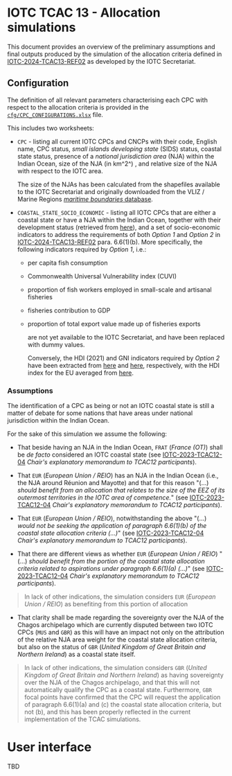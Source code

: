 # IOTC TCAC 13 - Allocation simulations

This document provides an overview of the preliminary assumptions and final outputs produced by the simulation of the allocation criteria defined in [IOTC-2024-TCAC13-REF02](https://iotc.org/sites/default/files/documents/2023/11/IOTC-2024-TCAC13-REF02E_TCAC_draft_Allocation_Regime_v7_clean.docx) as developed by the IOTC Secretariat.

## Configuration

The definition of all relevant parameters characterising each CPC with respect to the allocation criteria is provided in the [`cfg/CPC_CONFIGURATIONS.xlsx`](https://bitbucket.org/iotc-ws/iotc-tcac-simulations/raw/8ce5f9630e1e3ef119848324bd4b71132f0e1336/cfg/CPC_CONFIGURATIONS.xlsx) file.

This includes two worksheets:

-   `CPC` - listing all current IOTC CPCs and CNCPs with their code, English name, CPC status, *small islands developing state* (SIDS) status, coastal state status, presence of a *national jurisdiction area* (NJA) within the Indian Ocean, size of the NJA (in km^2^) , and relative size of the NJA with respect to the IOTC area.

    The size of the NJAs has been calculated from the shapefiles available to the IOTC Secretariat and originally downloaded from the VLIZ / Marine Regions [*maritime boundaries* database](https://www.marineregions.org/eezsearch.php).

-   `COASTAL_STATE_SOCIO_ECONOMIC` - listing all IOTC CPCs that are either a coastal state or have a NJA within the Indian Ocean, together with their development status (retrieved from [here](https://www.un.org/development/desa/dpad/wp-content/uploads/sites/45/WESP2020_Annex.pdf)), and a set of socio-economic indicators to address the requirements of both *Option 1* and *Option 2* in [IOTC-2024-TCAC13-REF02](https://iotc.org/sites/default/files/documents/2023/11/IOTC-2024-TCAC13-REF02E_TCAC_draft_Allocation_Regime_v7_clean.docx) para. 6.6(1)(b). More specifically, the following indicators required by *Option 1*, i.e.:

    -   per capita fish consumption

    -   Commonwealth Universal Vulnerability index (CUVI)

    -   proportion of fish workers employed in small-scale and artisanal fisheries

    -   fisheries contribution to GDP

    -   proportion of total export value made up of fisheries exports

        are not yet available to the IOTC Secretariat, and have been replaced with dummy values.

        Conversely, the HDI (2021) and GNI indicators required by *Option 2* have been extracted from [here](https://hdr.undp.org/data-center/human-development-index#/indicies/HDI) and [here](https://datahelpdesk.worldbank.org/knowledgebase/articles/906519-world-bank-country-and-lending-group), respectively, with the HDI index for the EU averaged from [here](https://www.theglobaleconomy.com/rankings/human_development/European-union/).

### Assumptions

The identification of a CPC as being or not an IOTC coastal state is still a matter of debate for some nations that have areas under national jurisdiction within the Indian Ocean.

For the sake of this simulation we assume the following:

-   That beside having an NJA in the Indian Ocean, `FRAT` (*France (OT)*) shall be *de facto* considered an IOTC coastal state (see [IOTC-2023-TCAC12-04](https://iotc.org/sites/default/files/documents/2023/09/IOTC-2023-TCAC12-04_E_-_Chairs_Explanatory_Note.pdf) *Chair's explanatory memorandum to TCAC12 participants*).

-   That `EUR` (*European Union / REIO*) has an NJA in the Indian Ocean (i.e., the NJA around Réunion and Mayotte) and that for this reason "(...) *should benefit from an allocation that relates to the size of the EEZ of its outermost territories in the IOTC area of competence.*" (see [IOTC-2023-TCAC12-04](https://iotc.org/sites/default/files/documents/2023/09/IOTC-2023-TCAC12-04_E_-_Chairs_Explanatory_Note.pdf) *Chair's explanatory memorandum to TCAC12 participants*).

-   That `EUR` (*European Union / REIO*), notwithstanding the above "(...) *would not be seeking the application of paragraph 6.6(1)(b) of the coastal state allocation criteria (...)*" (see [IOTC-2023-TCAC12-04](https://iotc.org/sites/default/files/documents/2023/09/IOTC-2023-TCAC12-04_E_-_Chairs_Explanatory_Note.pdf) *Chair's explanatory memorandum to TCAC12 participants*).

-   That there are different views as whether `EUR` (*European Union / REIO*) "(...) *should benefit from the portion of the coastal state allocation criteria related to aspirations under paragraph 6.6(1)(a) (...)*" (see [IOTC-2023-TCAC12-04](https://iotc.org/sites/default/files/documents/2023/09/IOTC-2023-TCAC12-04_E_-_Chairs_Explanatory_Note.pdf) *Chair's explanatory memorandum to TCAC12 participants*).

> In lack of other indications, the simulation considers `EUR` (*European Union / REIO*) as benefiting from this portion of allocation

-   That clarity shall be made regarding the sovereignty over the NJA of the Chagos archipelago which are currently disputed between two IOTC CPCs (`MUS` and `GBR`) as this will have an impact not only on the attribution of the relative NJA area weight for the coastal state allocation criteria, but also on the status of `GBR` (*United Kingdom of Great Britain and Northern Ireland*) as a coastal state itself.

> In lack of other indications, the simulation considers `GBR` (*United Kingdom of Great Britain and Northern Ireland*) as having sovereignty over the NJA of the Chagos archipelago, and that this will not automatically qualify the CPC as a coastal state. Furthermore, `GBR` focal points have confirmed that the CPC will request the application of paragraph 6.6(1)(a) and (c) the coastal state allocation criteria, but not (b), and this has been properly reflected in the current implementation of the TCAC simulations.

# User interface

TBD
